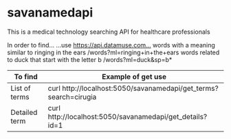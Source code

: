 # savanamedapi
This is a medical technology searching API for healthcare professionals



In order to find... 	...use https://api.datamuse.com…
words with a meaning similar to ringing in the ears 	/words?ml=ringing+in+the+ears
words related to duck that start with the letter b 	/words?ml=duck&sp=b*


 To find  | Example of get use
| --------- | --------- 
| List of terms | curl http://localhost:5050/savanamedapi/get_terms?search=cirugia
| Detailed term | curl http://localhost:5050/savanamedapi/get_details?id=1

